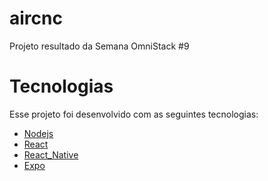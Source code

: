 # aircnc
Projeto resultado da Semana OmniStack #9

# Tecnologias
Esse projeto foi desenvolvido com as seguintes tecnologias:
<ul>
<li> <a href="https://nodejs.org/en/" class="anchor"  target="_blank">Nodejs</a></li>
<li><a href="https://reactjs.org/" target="_blank">React</a></li>
<li><a href="https://facebook.github.io/c/" target="_blank">React_Native</a></li>
<li><a href="https://expo.io/" target="_blank">Expo</a><l/i>
</ul>
